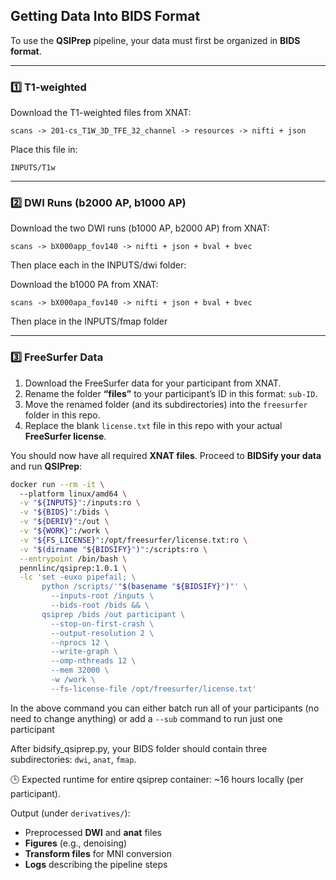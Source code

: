 ## Getting Data Into BIDS Format

To use the **QSIPrep** pipeline, your data must first be organized in **BIDS format**.

---

### 1️⃣ T1-weighted 

Download the T1-weighted files from XNAT:

```
scans -> 201-cs_T1W_3D_TFE_32_channel -> resources -> nifti + json
```

Place this file in:

```
INPUTS/T1w
```

---

### 2️⃣ DWI Runs (b2000 AP, b1000 AP)

Download the two DWI runs (b1000 AP, b2000 AP) from XNAT:

```
scans -> bX000app_fov140 -> nifti + json + bval + bvec
```

Then place each in the INPUTS/dwi folder:

Download the b1000 PA from XNAT:

```
scans -> bX000apa_fov140 -> nifti + json + bval + bvec
```

Then place in the INPUTS/fmap folder

---

### 3️⃣ FreeSurfer Data

1. Download the FreeSurfer data for your participant from XNAT.
2. Rename the folder **“files”** to your participant’s ID in this format: `sub-ID`.
3. Move the renamed folder (and its subdirectories) into the `freesurfer` folder in this repo.
4. Replace the blank `license.txt` file in this repo with your actual **FreeSurfer license**.


You should now have all required **XNAT files**. Proceed to **BIDSify your data** and run **QSIPrep**:

```bash
docker run --rm -it \                           
  --platform linux/amd64 \
  -v "${INPUTS}":/inputs:ro \
  -v "${BIDS}":/bids \
  -v "${DERIV}":/out \
  -v "${WORK}":/work \
  -v "${FS_LICENSE}":/opt/freesurfer/license.txt:ro \
  -v "$(dirname "${BIDSIFY}")":/scripts:ro \
  --entrypoint /bin/bash \
  pennlinc/qsiprep:1.0.1 \
  -lc 'set -euxo pipefail; \
       python /scripts/'"$(basename "${BIDSIFY}")"' \
         --inputs-root /inputs \
         --bids-root /bids && \
       qsiprep /bids /out participant \
         --stop-on-first-crash \
         --output-resolution 2 \
         --nprocs 12 \
         --write-graph \
         --omp-nthreads 12 \
         --mem 32000 \
         -w /work \
         --fs-license-file /opt/freesurfer/license.txt'
```

In the above command you can either batch run all of your participants (no need to change anything) or add a `--sub` command to run just one participant

After bidsify_qsiprep.py, your BIDS folder should contain three subdirectories: `dwi`, `anat`, `fmap`.

🕒 Expected runtime for entire qsiprep container: ~16 hours locally (per participant).

Output (under `derivatives/`):
- Preprocessed **DWI** and **anat** files
- **Figures** (e.g., denoising)
- **Transform files** for MNI conversion
- **Logs** describing the pipeline steps